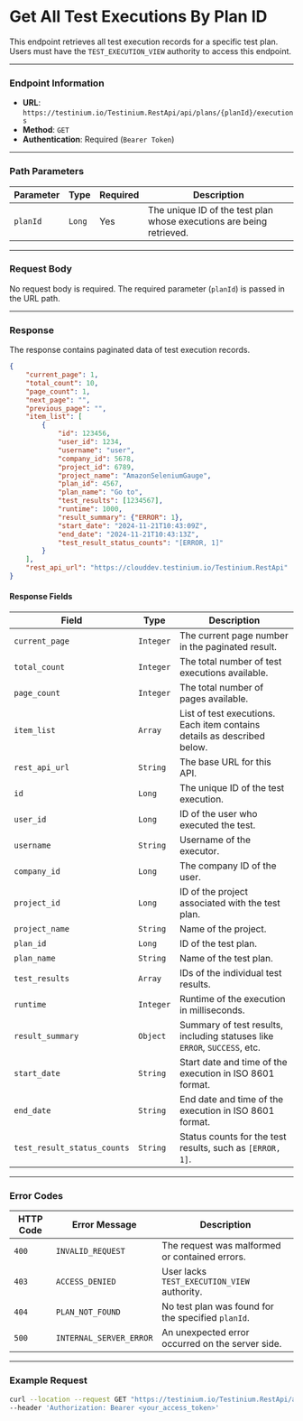 # Get All Test Executions By Plan ID

This endpoint retrieves all test execution records for a specific test plan. Users must have the `TEST_EXECUTION_VIEW` authority to access this endpoint.

***

### Endpoint Information

* **URL**: `https://testinium.io/Testinium.RestApi/api/plans/{planId}/executions`
* **Method**: `GET`
* **Authentication**: Required (`Bearer Token`)

***

### Path Parameters

| Parameter | Type   | Required | Description                                                          |
| --------- | ------ | -------- | -------------------------------------------------------------------- |
| `planId`  | `Long` | Yes      | The unique ID of the test plan whose executions are being retrieved. |

***

### Request Body

No request body is required. The required parameter (`planId`) is passed in the URL path.

***

### Response

The response contains paginated data of test execution records.

```json
{
    "current_page": 1,
    "total_count": 10,
    "page_count": 1,
    "next_page": "",
    "previous_page": "",
    "item_list": [
        {
            "id": 123456,
            "user_id": 1234,
            "username": "user",
            "company_id": 5678,
            "project_id": 6789,
            "project_name": "AmazonSeleniumGauge",
            "plan_id": 4567,
            "plan_name": "Go to",
            "test_results": [1234567],
            "runtime": 1000,
            "result_summary": {"ERROR": 1},
            "start_date": "2024-11-21T10:43:09Z",
            "end_date": "2024-11-21T10:43:13Z",
            "test_result_status_counts": "[ERROR, 1]"
        }
    ],
    "rest_api_url": "https://clouddev.testinium.io/Testinium.RestApi"
}
```

#### Response Fields

| Field                       | Type      | Description                                                               |
| --------------------------- | --------- | ------------------------------------------------------------------------- |
| `current_page`              | `Integer` | The current page number in the paginated result.                          |
| `total_count`               | `Integer` | The total number of test executions available.                            |
| `page_count`                | `Integer` | The total number of pages available.                                      |
| `item_list`                 | `Array`   | List of test executions. Each item contains details as described below.   |
| `rest_api_url`              | `String`  | The base URL for this API.                                                |
| `id`                        | `Long`    | The unique ID of the test execution.                                      |
| `user_id`                   | `Long`    | ID of the user who executed the test.                                     |
| `username`                  | `String`  | Username of the executor.                                                 |
| `company_id`                | `Long`    | The company ID of the user.                                               |
| `project_id`                | `Long`    | ID of the project associated with the test plan.                          |
| `project_name`              | `String`  | Name of the project.                                                      |
| `plan_id`                   | `Long`    | ID of the test plan.                                                      |
| `plan_name`                 | `String`  | Name of the test plan.                                                    |
| `test_results`              | `Array`   | IDs of the individual test results.                                       |
| `runtime`                   | `Integer` | Runtime of the execution in milliseconds.                                 |
| `result_summary`            | `Object`  | Summary of test results, including statuses like `ERROR`, `SUCCESS`, etc. |
| `start_date`                | `String`  | Start date and time of the execution in ISO 8601 format.                  |
| `end_date`                  | `String`  | End date and time of the execution in ISO 8601 format.                    |
| `test_result_status_counts` | `String`  | Status counts for the test results, such as `[ERROR, 1]`.                 |

***

### Error Codes

| HTTP Code | Error Message           | Description                                        |
| --------- | ----------------------- | -------------------------------------------------- |
| `400`     | `INVALID_REQUEST`       | The request was malformed or contained errors.     |
| `403`     | `ACCESS_DENIED`         | User lacks `TEST_EXECUTION_VIEW` authority.        |
| `404`     | `PLAN_NOT_FOUND`        | No test plan was found for the specified `planId`. |
| `500`     | `INTERNAL_SERVER_ERROR` | An unexpected error occurred on the server side.   |

***

### Example Request

```bash
curl --location --request GET "https://testinium.io/Testinium.RestApi/api/plans/{planId}/executions" \
--header 'Authorization: Bearer <your_access_token>'
```
